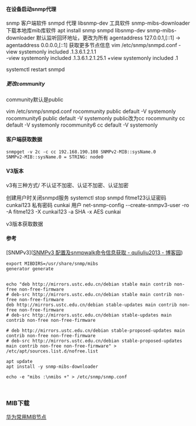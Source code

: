 #### 在设备启动snmp代理

snmp 客户端软件  snmpd 代理  libsnmp-dev 工具软件  snmp-mibs-downloader 下载本地库mib库软件
apt install snmp snmpd libsnmp-dev snmp-mibs-downloader
默认监听回环地址，更改为所有
agentaddress  127.0.0.1,[::1]  ->  agentaddress  0.0.0.0,[::1]
获取更多节点信息
vim /etc/snmp/snmpd.conf
-view   systemonly  included   .1.3.6.1.2.1.1    
-view   systemonly  included   .1.3.6.1.2.1.25.1 
+view   systemonly  included   .1                 

systemctl restart snmpd
##### 更改community

community默认是public

vim /etc/snmp/snmpd.conf
rocommunity  public default -V systemonly
rocommunity6 public default -V systemonly
public改为cc
rocommunity  cc default -V systemonly
rocommunity6 cc default -V systemonly

#### 客户端获取数据
```
snmpget -v 2c -c cc 192.168.190.108 SNMPv2-MIB::sysName.0                               
SNMPv2-MIB::sysName.0 = STRING: node0
```


#### V3版本

v3有三种方式/ 不认证不加密、认证不加密、认证加密

创建用户时关闭snmpd服务
systemctl stop snmpd
fitme123认证密码 cunkai123 私有密码 cunkai 用户
net-snmp-config --create-snmpv3-user -ro -A fitme123 -X cunkai123 -a SHA -x AES cunkai


v3版本获取数据

#### 参考

[SNMPv3]([SNMPv3 配置及snmpwalk命令信息获取 - quliuliu2013 - 博客园](https://www.cnblogs.com/quliuliu2013/p/10056933.html))


```
export MIBDIRS=/usr/share/snmp/mibs
generator generate


echo "deb http://mirrors.ustc.edu.cn/debian stable main contrib non-free non-free-firmware
# deb-src http://mirrors.ustc.edu.cn/debian stable main contrib non-free non-free-firmware
deb http://mirrors.ustc.edu.cn/debian stable-updates main contrib non-free non-free-firmware
# deb-src http://mirrors.ustc.edu.cn/debian stable-updates main contrib non-free non-free-firmware

# deb http://mirrors.ustc.edu.cn/debian stable-proposed-updates main contrib non-free non-free-firmware
# deb-src http://mirrors.ustc.edu.cn/debian stable-proposed-updates main contrib non-free non-free-firmware" > /etc/apt/sources.list.d/nofree.list

apt update
apt install -y snmp-mibs-downloader

echo -e "mibs :\nmibs +" > /etc/snmp/snmp.conf



```

### MIB下载
[华为常用MIB节点](https://support.huawei.com/enterprise/zh/doc/EDOC1100035605/ee5270d1)

